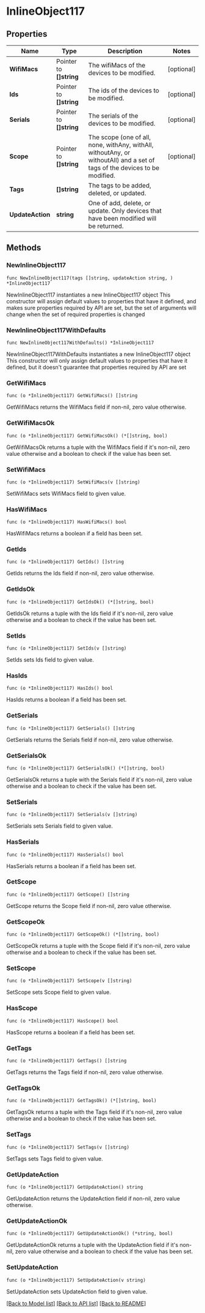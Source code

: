 # InlineObject117

## Properties

Name | Type | Description | Notes
------------ | ------------- | ------------- | -------------
**WifiMacs** | Pointer to **[]string** | The wifiMacs of the devices to be modified. | [optional] 
**Ids** | Pointer to **[]string** | The ids of the devices to be modified. | [optional] 
**Serials** | Pointer to **[]string** | The serials of the devices to be modified. | [optional] 
**Scope** | Pointer to **[]string** | The scope (one of all, none, withAny, withAll, withoutAny, or withoutAll) and a set of tags of the devices to be modified. | [optional] 
**Tags** | **[]string** | The tags to be added, deleted, or updated. | 
**UpdateAction** | **string** | One of add, delete, or update. Only devices that have been modified will be returned. | 

## Methods

### NewInlineObject117

`func NewInlineObject117(tags []string, updateAction string, ) *InlineObject117`

NewInlineObject117 instantiates a new InlineObject117 object
This constructor will assign default values to properties that have it defined,
and makes sure properties required by API are set, but the set of arguments
will change when the set of required properties is changed

### NewInlineObject117WithDefaults

`func NewInlineObject117WithDefaults() *InlineObject117`

NewInlineObject117WithDefaults instantiates a new InlineObject117 object
This constructor will only assign default values to properties that have it defined,
but it doesn't guarantee that properties required by API are set

### GetWifiMacs

`func (o *InlineObject117) GetWifiMacs() []string`

GetWifiMacs returns the WifiMacs field if non-nil, zero value otherwise.

### GetWifiMacsOk

`func (o *InlineObject117) GetWifiMacsOk() (*[]string, bool)`

GetWifiMacsOk returns a tuple with the WifiMacs field if it's non-nil, zero value otherwise
and a boolean to check if the value has been set.

### SetWifiMacs

`func (o *InlineObject117) SetWifiMacs(v []string)`

SetWifiMacs sets WifiMacs field to given value.

### HasWifiMacs

`func (o *InlineObject117) HasWifiMacs() bool`

HasWifiMacs returns a boolean if a field has been set.

### GetIds

`func (o *InlineObject117) GetIds() []string`

GetIds returns the Ids field if non-nil, zero value otherwise.

### GetIdsOk

`func (o *InlineObject117) GetIdsOk() (*[]string, bool)`

GetIdsOk returns a tuple with the Ids field if it's non-nil, zero value otherwise
and a boolean to check if the value has been set.

### SetIds

`func (o *InlineObject117) SetIds(v []string)`

SetIds sets Ids field to given value.

### HasIds

`func (o *InlineObject117) HasIds() bool`

HasIds returns a boolean if a field has been set.

### GetSerials

`func (o *InlineObject117) GetSerials() []string`

GetSerials returns the Serials field if non-nil, zero value otherwise.

### GetSerialsOk

`func (o *InlineObject117) GetSerialsOk() (*[]string, bool)`

GetSerialsOk returns a tuple with the Serials field if it's non-nil, zero value otherwise
and a boolean to check if the value has been set.

### SetSerials

`func (o *InlineObject117) SetSerials(v []string)`

SetSerials sets Serials field to given value.

### HasSerials

`func (o *InlineObject117) HasSerials() bool`

HasSerials returns a boolean if a field has been set.

### GetScope

`func (o *InlineObject117) GetScope() []string`

GetScope returns the Scope field if non-nil, zero value otherwise.

### GetScopeOk

`func (o *InlineObject117) GetScopeOk() (*[]string, bool)`

GetScopeOk returns a tuple with the Scope field if it's non-nil, zero value otherwise
and a boolean to check if the value has been set.

### SetScope

`func (o *InlineObject117) SetScope(v []string)`

SetScope sets Scope field to given value.

### HasScope

`func (o *InlineObject117) HasScope() bool`

HasScope returns a boolean if a field has been set.

### GetTags

`func (o *InlineObject117) GetTags() []string`

GetTags returns the Tags field if non-nil, zero value otherwise.

### GetTagsOk

`func (o *InlineObject117) GetTagsOk() (*[]string, bool)`

GetTagsOk returns a tuple with the Tags field if it's non-nil, zero value otherwise
and a boolean to check if the value has been set.

### SetTags

`func (o *InlineObject117) SetTags(v []string)`

SetTags sets Tags field to given value.


### GetUpdateAction

`func (o *InlineObject117) GetUpdateAction() string`

GetUpdateAction returns the UpdateAction field if non-nil, zero value otherwise.

### GetUpdateActionOk

`func (o *InlineObject117) GetUpdateActionOk() (*string, bool)`

GetUpdateActionOk returns a tuple with the UpdateAction field if it's non-nil, zero value otherwise
and a boolean to check if the value has been set.

### SetUpdateAction

`func (o *InlineObject117) SetUpdateAction(v string)`

SetUpdateAction sets UpdateAction field to given value.



[[Back to Model list]](../README.md#documentation-for-models) [[Back to API list]](../README.md#documentation-for-api-endpoints) [[Back to README]](../README.md)


